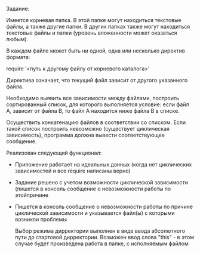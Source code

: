 Задание:

Имеется корневая папка. В этой папке могут находиться текстовые файлы, а также другие папки. В других папках также могут находиться текстовые файлы и папки (уровень вложенности может оказаться любым).

В каждом файле может быть ни одной, одна или несколько директив формата:

require ‘<путь к другому файлу от корневого каталога>’

Директива означает, что текущий файл зависит от другого указанного файла.

Необходимо выявить все зависимости между файлами, построить сортированный список, для которого выполняется условие: если файл А, зависит от файла В, то файл А находится ниже файла В в списке. 

Осуществить конкатенацию файлов в соответствии со списком. Если такой список построить невозможно (существует циклическая зависимость), программа должна вывести соответствующее сообщение.

Реализован следующий функционал:
 * Приложение работает на идеальных данных (когда нет циклических зависимостей и все require написаны верно)
 * Задание решено с учетом возможности циклической зависимости (пишется в консоль сообщение о невозможности работы по этойпричине
 * Пишется в консоль сообщение о невозможности работы по причине циклической зависимости и указывается файл(ы) с которыми возникли проблемы
   
   Выбор режима дирректории выполнен в виде ввода абсолютного пути до стартовой дирректории. Возможен ввод слова "this" - в этом случае будет произведена работа в папке, с исполняемым файлом
